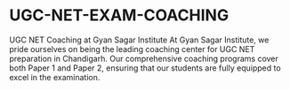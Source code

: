 # UGC-NET-EXAM-COACHING
UGC NET Coaching at Gyan Sagar Institute  At Gyan Sagar Institute, we pride ourselves on being the leading coaching center for UGC NET preparation in Chandigarh. Our comprehensive coaching programs cover both Paper 1 and Paper 2, ensuring that our students are fully equipped to excel in the examination.
